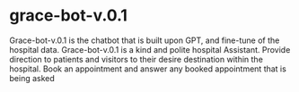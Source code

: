 # grace-bot-v.0.1
Grace-bot-v.0.1 is the chatbot that is built upon GPT, and fine-tune of the hospital data. Grace-bot-v.0.1 is a kind and polite hospital Assistant. Provide direction to patients and visitors to their desire destination within the hospital. Book an appointment and answer any booked appointment that is being asked 
